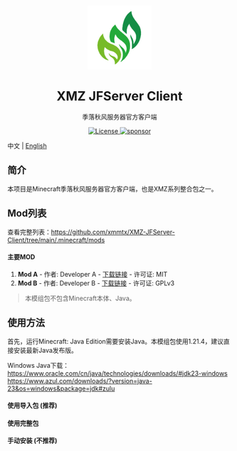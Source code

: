<div align="center">
  <a href="https://www.xm233.cn/JFServer"><img width="144px" alt="logo" src="https://github.com/xmmtx/XMZ-JFServer-Client/blob/main/logo.png"/></a>
  <h1 align="center">XMZ JFServer Client</h1>
  <p>季落秋风服务器官方客户端</p>
</div>

<div align="center">
  <a href="./LICENSE">
    <img src="https://img.shields.io/github/license/xmmtx/XMZ-JFServer-Client" alt="License" />
  </a>
  <a href="https://www.xm233.cn/sponsor">
    <img src="https://img.shields.io/badge/%24-sponsor-F87171.svg" alt="sponsor" />
  </a>
</div>

中文 | [English](./README_EN.md)
## 简介
本项目是Minecraft季落秋风服务器官方客户端，也是XMZ系列整合包之一。
## Mod列表
查看完整列表：https://github.com/xmmtx/XMZ-JFServer-Client/tree/main/.minecraft/mods
#### 主要MOD
1. **Mod A** - 作者: Developer A - [下载链接](https://example.com/modA) - 许可证: MIT
2. **Mod B** - 作者: Developer B - [下载链接](https://example.com/modB) - 许可证: GPLv3

> 本模组包不包含Minecraft本体、Java。

## 使用方法
首先，运行Minecraft: Java Edition需要安装Java。本模组包使用1.21.4，建议直接安装最新Java发布版。

Windows Java下载： <br>
https://www.oracle.com/cn/java/technologies/downloads/#jdk23-windows <br>
https://www.azul.com/downloads/?version=java-23&os=windows&package=jdk#zulu <br>
#### 使用导入包 (推荐)
#### 使用完整包
#### 手动安装 (不推荐)


